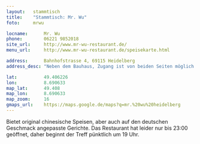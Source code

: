 ```yaml
---
layout:   stammtisch
title:    "Stammtisch: Mr. Wu"
foto:     mrwu

locname:      Mr. Wu
phone:        06221 9852018
site_url:     http://www.mr-wu-restaurant.de/
menu_url:     http://www.mr-wu-restaurant.de/speisekarte.html

address:      Bahnhofstrasse 4, 69115 Heidelberg
address_desc: "Neben dem Bauhaus, Zugang ist von beiden Seiten möglich."

lat:          49.406226
lon:          8.690633
map_lat:      49.408
map_lon:      8.690633
map_zoom:     16
gmaps_url:    https://maps.google.de/maps?q=mr.%20wu%20heidelberg
---
```

Bietet original chinesische Speisen, aber auch auf den deutschen Geschmack
angepasste Gerichte. Das Restaurant hat leider nur bis 23:00 geöffnet, daher
beginnt der Treff pünktlich um 19 Uhr.

